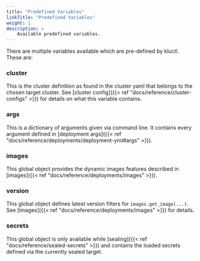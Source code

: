 ```yaml
---
title: "Predefined Variables"
linkTitle: "Predefined Variables"
weight: 1
description: >
    Available predefined variables.
---
```


There are multiple variables available which are pre-defined by kluctl. These are:

### cluster
This is the cluster definition as found in the cluster yaml that belongs to the chosen target cluster. See
[cluster config]({{< ref "docs/reference/cluster-configs" >}}) for details on what this variable contains.

### args
This is a dictionary of arguments given via command line. It contains every argument defined in
[deployment args]({{< ref "docs/reference/deployments/deployment-yml#args" >}}).

### images
This global object provides the dynamic images features described in [images]({{< ref "docs/reference/deployments/images" >}}).

### version
This global object defines latest version filters for `images.get_image(...)`. See [images]({{< ref "docs/reference/deployments/images" >}}) for details.

### secrets
This global object is only available while [sealing]({{< ref "docs/reference/sealed-secrets" >}}) and contains the loaded
secrets defined via the currently sealed target.
